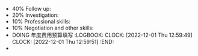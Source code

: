- 40% Follow up:
- 20% Investigation:
- 10% Professional skills:
- 10% Negotiation and other skills:
- DOING 年度费用预算填写
  :LOGBOOK:
  CLOCK: [2022-12-01 Thu 12:59:49]
  CLOCK: [2022-12-01 Thu 12:59:51]
  :END:
-